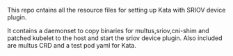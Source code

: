 This repo cntains all the resource files for setting up Kata with SRIOV device plugin.

It contains a daemonset to copy binaries for multus,sriov,cni-shim and patched kubelet
to the host and start the sriov device plugin.
Also included are multus CRD and a test pod yaml for Kata.
